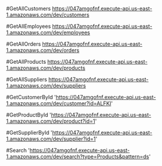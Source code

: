 #GetAllCustomers
https://047amgofnf.execute-api.us-east-1.amazonaws.com/dev/customers

#GetAllEmployees
https://047amgofnf.execute-api.us-east-1.amazonaws.com/dev/employees

#GetAllOrders
https://047amgofnf.execute-api.us-east-1.amazonaws.com/dev/orders

#GetAllProducts
https://047amgofnf.execute-api.us-east-1.amazonaws.com/dev/products

#GetAllSuppliers
https://047amgofnf.execute-api.us-east-1.amazonaws.com/dev/suppliers

#GetCustomerById 
'https://047amgofnf.execute-api.us-east-1.amazonaws.com/dev/customer?id=ALFKI'

#GetProductById
'https://047amgofnf.execute-api.us-east-1.amazonaws.com/dev/product?id=1'

#GetSupplierById
'https://047amgofnf.execute-api.us-east-1.amazonaws.com/dev/supplier?id=1'

#Search
'https://047amgofnf.execute-api.us-east-1.amazonaws.com/dev/search?type=Products&pattern=ds'



